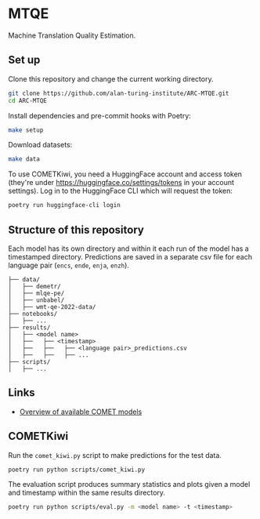 # MTQE

Machine Translation Quality Estimation.

## Set up

Clone this repository and change the current working directory.

```bash
git clone https://github.com/alan-turing-institute/ARC-MTQE.git
cd ARC-MTQE
```

Install dependencies and pre-commit hooks with Poetry:

```bash
make setup
```

Download datasets:

```bash
make data
```

To use COMETKiwi, you need a HuggingFace account and access token (they're under https://huggingface.co/settings/tokens in your account settings). Log in to the HuggingFace CLI which will request the token:

```bash
poetry run huggingface-cli login
```

## Structure of this repository

Each model has its own directory and within it each run of the model has a timestamped directory. Predictions are saved in a separate csv file for each language pair (`encs`, `ende`, `enja`, `enzh`).

```
├── data/
│   ├── demetr/
│   ├── mlqe-pe/
│   ├── unbabel/
│   ├── wmt-qe-2022-data/
├── notebooks/
│   ├── ...
├── results/
│   ├── <model name>
│   ├──   ├── <timestamp>
│   ├──   ├──   ├── <language pair>_predictions.csv
│   ├──   ├──   ├── ...
├── scripts/
│   ├── ...
```

## Links

- [Overview of available COMET models](https://github.com/Unbabel/COMET/blob/master/MODELS.md)

## COMETKiwi

Run the `comet_kiwi.py` script to make predictions for the test data.

```bash
poetry run python scripts/comet_kiwi.py
```

The evaluation script produces summary statistics and plots given a model and timestamp within the same results directory.

```bash
poetry run python scripts/eval.py -m <model name> -t <timestamp>
```

